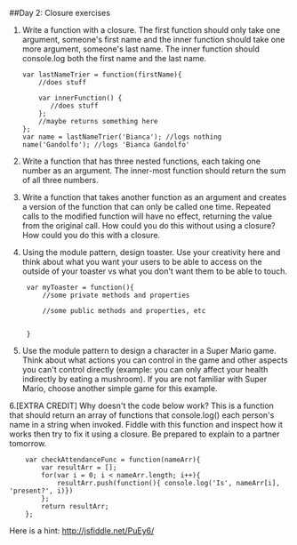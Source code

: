 ##Day 2: Closure exercises
1. Write a function with a closure. The first function should only take one argument, someone's first name and the inner function should take one more argument, someone's last name. The inner function should console.log both the first name and the last name.

       var lastNameTrier = function(firstName){
           //does stuff

           var innerFunction() {
              //does stuff
           };
           //maybe returns something here
       };
       var name = lastNameTrier('Bianca'); //logs nothing
       name('Gandolfo'); //logs 'Bianca Gandolfo' 
       
       
2. Write a function that has three nested functions, each taking one number as an argument. The inner-most function should return the sum of all three numbers.

3. Write a function that takes another function as an argument and creates a version of the function that can only be called one time. Repeated calls to the modified function will have no effect, returning the value from the original call. How could you do this without using a closure? How could you do this with a closure. 

4. Using the module pattern, design toaster. Use your creativity here and think about what you want your users to be able to access on the outside of your toaster vs what you don't want them to be able to touch.
		
		var myToaster = function(){
		    //some private methods and properties
		    
		    //some public methods and properties, etc
		
		
		}
	
5. Use the module pattern to design a character in a Super Mario game. Think about what actions you can control in the game and other aspects you can't control directly (example:  you can only affect your health indirectly by eating a mushroom). If you are not familiar with Super Mario, choose another simple game for this example.

6.[EXTRA CREDIT] Why doesn't the code below work? This is a function that should return an array of functions that console.log() each person's name in a string when invoked. Fiddle with this function and inspect how it works then try to fix it using a closure. Be prepared to explain to a partner tomorrow. 

		var checkAttendanceFunc = function(nameArr){
			var resultArr = [];
			for(var i = 0; i < nameArr.length; i++){
				resultArr.push(function(){ console.log('Is', nameArr[i], 'present?', i)})
			};
			return resultArr;
		};

Here is a hint: http://jsfiddle.net/PuEy6/
